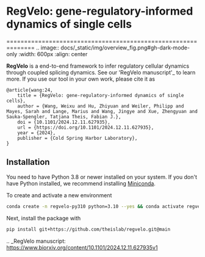 # RegVelo: gene-regulatory-informed dynamics of single cells
==============================================================
.. image:: docs/_static/img/overview_fig.png#gh-dark-mode-only
    :width: 600px
    :align: center

**RegVelo** is a end-to-end framework to infer regulatory cellular dynamics through coupled splicing dynamics. See our 'RegVelo manuscript'_ to learn more. If you use our tool in your own work, please cite it as

```
@article{wang:24,
    title = {RegVelo: gene-regulatory-informed dynamics of single cells},
    author = {Wang, Weixu and Hu, Zhiyuan and Weiler, Philipp and Mayes, Sarah and Lange, Marius and Wang, Jingye and Xue, Zhengyuan and Sauka-Spengler, Tatjana Theis, Fabian J.},
    doi = {10.1101/2024.12.11.627935},
    url = {https://doi.org/10.1101/2024.12.11.627935},
    year = {2024},
    publisher = {Cold Spring Harbor Laboratory},
}
```

## Installation

You need to have Python 3.8 or newer installed on your system. If you don't have
Python installed, we recommend installing [Miniconda](https://docs.conda.io/en/latest/miniconda.html).

To create and activate a new environment

```bash
conda create -n regvelo-py310 python=3.10 --yes && conda activate regvelo-py310
```

Next, install the package with

```bash
pip install git+https://github.com/theislab/regvelo.git@main
```

.. _RegVelo manuscript: https://www.biorxiv.org/content/10.1101/2024.12.11.627935v1